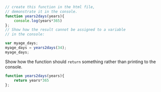 



```js
// create this function in the html file, 
// demonstrate it in the console. 
function years2days(years){
    console.log(years*365)
}; 
// Show how the result cannot be assigned to a variable
// in the console:

var myage_days;
myage_days = years2days(34);
myage_days;
```

Show how the function should `return` something rather than printing to the console.

```js
function years2days(years){
    return years*365
};
```



